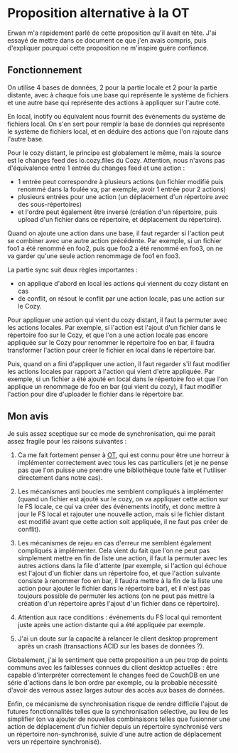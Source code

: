 # Proposition alternative à la OT

Erwan m'a rapidement parlé de cette proposition qu'il avait en tête. J'ai
essayé de mettre dans ce document ce que j'en avais compris, puis d'expliquer
pourquoi cette proposition ne m'inspire guère confiance.

## Fonctionnement

On utilise 4 bases de données, 2 pour la partie locale et 2 pour la partie
distante, avec à chaque fois une base qui représente le système de fichiers et
une autre base qui représente des actions à appliquer sur l'autre coté.

En local, inotify ou équivalent nous fournit des événements du système de
fichiers local. On s'en sert pour remplir la base de données qui représente le
système de fichiers local, et en déduire des actions que l'on rajoute dans
l'autre base.

Pour le cozy distant, le principe est globalement le même, mais la source est
le changes feed des io.cozy.files du Cozy. Attention, nous n'avons pas
d'équivalence entre 1 entrée du changes feed et une action :

- 1 entrée peut correspondre à plusieurs actions (un fichier modifié puis
  renommé dans la foulée va, par exemple, avoir 1 entrée pour 2 actions)
- plusieurs entrées pour une action (un déplacement d'un répertoire avec
  des sous-répertoires)
- et l'ordre peut également être inversé (création d'un répertoire, puis upload
  d'un fichier dans ce répertoire, et déplacement du répertoire).

Quand on ajoute une action dans une base, il faut regarder si l'action peut se
combiner avec une autre action précédente. Par exemple, si un fichier foo1 a
été renommé en foo2, puis que foo2 a été renommé en foo3, on ne va garder
qu'une seule action renommage de foo1 en foo3.

La partie sync suit deux règles importantes :

- on applique d'abord en local les actions qui viennent du cozy distant en cas
- de conflit, on résout le conflit par une action locale, pas une action
  sur le Cozy.

Pour appliquer une action qui vient du cozy distant, il faut la permuter avec
les actions locales. Par exemple, si l'action est l'ajout d'un fichier dans le
répertoire foo sur le Cozy, et que l'on a une action locale pas encore
appliquée sur le Cozy pour renommer le répertoire foo en bar, il faudra
transformer l'action pour créer le fichier en local dans le répertoire bar.

Puis, quand on a fini d'appliquer une action, il faut regarder s'il faut
modifier les actions locales par rapport à l'action qui vient d'etre appliquée.
Par exemple, si un fichier a été ajouté en local dans le répertoire foo et que
l'on applique un renommage de foo en bar (qui vient du cozy), il faut modifier
l'action pour dire d'uploader le fichier dans le répertoire bar.

## Mon avis

Je suis assez sceptique sur ce mode de synchronisation, qui me parait assez
fragile pour les raisons suivantes :

1. Ca me fait fortement penser à
[OT](https://en.wikipedia.org/wiki/Operational_transformation), qui est connu
pour être une horreur à implémenter correctement avec tous les cas particuliers
(et je ne pense pas que l'on puisse une prendre une bibliothèque toute faite et
l'utiliser directement dans notre cas).

2. Les mécanismes anti boucles me semblent compliqués à implémenter (quand un
fichier est ajouté sur le cozy, on va appliquer cette action sur le FS locale,
ce qui va créer des événements inotify, et donc mettre à jour le FS local et
rajouter une nouvelle action, mais si le fichier distant est modifié avant que
cette action soit appliquée, il ne faut pas créer de conflit).

3. Les mécanismes de rejeu en cas d'erreur me semblent également compliqués à
implémenter. Cela vient du fait que l'on ne peut pas simplement mettre en fin
de liste une action, il faut la permuter avec les autres actions dans la file
d'attente (par exemple, si l'action qui échoue est l'ajout d'un fichier dans un
répertoire foo, et que l'action suivante consiste à renommer foo en bar, il
faudra mettre à la fin de la liste une action pour ajouter le fichier dans le
répertoire bar), et il n'est pas toujours possible de permuter les actions (on
ne peut pas mettre la création d'un répertoire après l'ajout d'un fichier dans
ce répertoire).

4. Attention aux race conditions : événements du FS local qui remontent juste
après une action distante qui a été appliquée par exemple.

5. J'ai un doute sur la capacité à relancer le client desktop proprement après
un crash (transactions ACID sur les bases de données ?).

Globalement, j'ai le sentiment que cette proposition a un peu trop de points
communs avec les faiblesses connues du client desktop actuelles : être capable
d'interpréter correctement le changes feed de CouchDB en une série d'actions
dans le bon ordre par exemple, ou la probable nécessité d'avoir des verrous
assez larges autour des accès aux bases de données.

Enfin, ce mécanisme de synchronisation risque de rendre difficile l'ajout de
futures fonctionnalités telles que la synchronisation sélective, au lieu de les
simplifier (on va ajouter de nouvelles combinaisons telles que fusionner une
action de déplacement d'un fichier depuis un répertoire synchronisé vers un
répertoire non-synchronisé, suivie d'une autre action de déplacement vers un
répertoire synchronisé).
